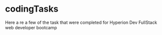 # codingTasks
Here a re a few of the task that were completed for Hyperion Dev FullStack web developer bootcamp
